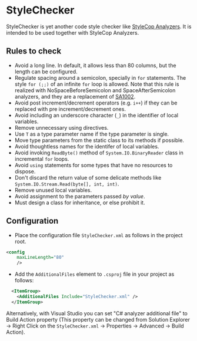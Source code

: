 # StyleChecker

StyleChecker is yet another code style checker like
[StyleCop Analyzers][stylecopanalyzers].
It is intended to be used together with StyleCop Analyzers.

## Rules to check

- Avoid a long line. In default, it allows less than 80 columns,
  but the length can be configured.
- Regulate spacing around a semicolon, specially in `for` statements.
  The style `for (;;)` of an infinite `for` loop is allowed.
  Note that this rule is realized with NoSpaceBeforeSemicolon and
  SpaceAfterSemicolon analyzers, and they are a replacement of
  [SA1002][sa1002].
- Avoid post increment/decrement operators (e.g. `i++`) if they can be
  replaced with pre increment/decrement ones.
- Avoid including an underscore character (`_`) in the identifier of
  local variables.
- Remove unnecessary using directives.
- Use `T` as a type parameter name if the type parameter is single.
- Move type parameters from the static class to its methods if possible.
- Avoid thoughtless names for the identifer of local variables.
- Avoid invoking `ReadByte()` method of `System.IO.BinaryReader` class
  in incremental `for` loops.
- Avoid `using` statements for some types that have no resources to dispose.
- Don't discard the return value of some delicate methods like
  `System.IO.Stream.Read(byte[], int, int)`.
- Remove unused local variables.
- Avoid assignment to the parameters passed _by value_.
- Must design a class for inheritance, or else prohibit it.

## Configuration

- Place the configuration file `StyleChecker.xml` as follows in the
  project root.

```xml
<config
    maxLineLength="80"
    />
```

- Add the `AdditionalFiles` element to `.csproj` file in your project
  as follows:

```xml
  <ItemGroup>
    <AdditionalFiles Include="StyleChecker.xml" />
  </ItemGroup>
```

Alternatively, with Visual Studio you can set "C# analyzer additional file"
to Build Action property (This property can be changed from
Solution Explorer
&rightarrow; Right Click on the `StyleChecker.xml`
&rightarrow; Properties
&rightarrow; Advanced
&rightarrow; Build Action).

[stylecopanalyzers]:
  https://github.com/DotNetAnalyzers/StyleCopAnalyzers
[sa1002]:
  https://github.com/DotNetAnalyzers/StyleCopAnalyzers/blob/master/documentation/SA1002.md
